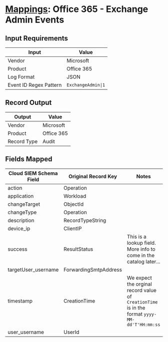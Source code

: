 # [Mappings](README.md): Office 365 - Exchange Admin Events

## Input Requirements

|Input|Value|
|-----|-----|
|Vendor|Microsoft|
|Product|Office 365|
|Log Format|JSON|
|Event ID Regex Pattern|`ExchangeAdmin\|1`|

## Record Output

|Output|Value|
|------|-----|
|Vendor|Microsoft|
|Product|Office 365|
|Record Type|Audit|

## Fields Mapped

|Cloud SIEM Schema Field|Original Record Key|Notes|
|-----------------------|-------------------|-----|
|action|Operation||
|application|Workload||
|changeTarget|ObjectId||
|changeType|Operation||
|description|RecordTypeString||
|device_ip|ClientIP||
|success|ResultStatus|This is a lookup field. More info to come in the catalog later...|
|targetUser_username|ForwardingSmtpAddress||
|timestamp|CreationTime|We expect the orginal record value of `CreationTime` is in the format `yyyy-MM-dd'T'HH:mm:ss`|
|user_username|UserId||

